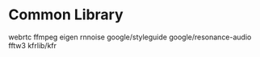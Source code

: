 # Common Library

webrtc
ffmpeg
eigen
rnnoise
google/styleguide
google/resonance-audio
fftw3
kfrlib/kfr